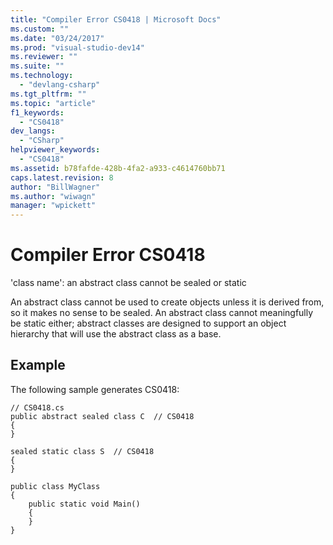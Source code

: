```yaml
---
title: "Compiler Error CS0418 | Microsoft Docs"
ms.custom: ""
ms.date: "03/24/2017"
ms.prod: "visual-studio-dev14"
ms.reviewer: ""
ms.suite: ""
ms.technology: 
  - "devlang-csharp"
ms.tgt_pltfrm: ""
ms.topic: "article"
f1_keywords: 
  - "CS0418"
dev_langs: 
  - "CSharp"
helpviewer_keywords: 
  - "CS0418"
ms.assetid: b78fafde-428b-4fa2-a933-c4614760bb71
caps.latest.revision: 8
author: "BillWagner"
ms.author: "wiwagn"
manager: "wpickett"
---
```

# Compiler Error CS0418
'class name': an abstract class cannot be sealed or static  
  
 An abstract class cannot be used to create objects unless it is derived from, so it makes no sense to be sealed. An abstract class cannot meaningfully be static either; abstract classes are designed to support an object hierarchy that will use the abstract class as a base.  
  
## Example  
 The following sample generates CS0418:  
  
```  
// CS0418.cs  
public abstract sealed class C  // CS0418  
{  
}  
  
sealed static class S  // CS0418  
{  
}  
  
public class MyClass  
{  
    public static void Main()  
    {  
    }  
}  
```